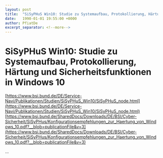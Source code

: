 ```yaml
---
layout: post
title:  "SiSyPHuS Win10: Studie zu Systemaufbau, Protokollierung, Härtung und Sicherheitsfunktionen in Windows 10"
date:   1990-01-01 19:55:00 +0000
author: PfiatDe
excerpt_separator: <!--more-->
---
```


# SiSyPHuS Win10: Studie zu Systemaufbau, Protokollierung, Härtung und Sicherheitsfunktionen in Windows 10
[https://www.bsi.bund.de/DE/Service-Navi/Publikationen/Studien/SiSyPHuS_Win10/SiSyPHuS_node.html](https://www.bsi.bund.de/DE/Service-Navi/Publikationen/Studien/SiSyPHuS_Win10/SiSyPHuS_node.html)
[https://www.bsi.bund.de/SharedDocs/Downloads/DE/BSI/Cyber-Sicherheit/SiSyPHus/Konfigurationsempfehlungen_zur_Haertung_von_Windows_10.pdf?__blob=publicationFile&v=3](https://www.bsi.bund.de/SharedDocs/Downloads/DE/BSI/Cyber-Sicherheit/SiSyPHus/Konfigurationsempfehlungen_zur_Haertung_von_Windows_10.pdf?__blob=publicationFile&v=3)

...
<!--more-->
